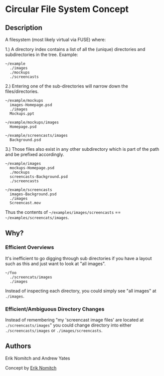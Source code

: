 # Circular File System Concept

## Description

A filesystem (most likely virtual via FUSE) where:

1.) A directory index contains a list of all the (unique) directories and subdirectories in the tree.  Example:

```
~/example
  ./images
  ./mockups
  ./screencasts
```
  
2.) Entering one of the sub-directories will narrow down the files/directories.

```
~/example/mockups
  images-Homepage.psd
  ./images
  Mockups.ppt

~/example/mockups/images
  Homepage.psd
  
~/example/screencasts/images
  Background.psd
```

3.) Those files also exist in any other subdirectory which is part of the path and be prefixed accordingly.

```
~/example/images
  mockups-Homepage.psd
  ./mockups
  screencasts-Background.psd
  ./screencasts

~/example/screencasts
  images-Background.psd
  ./images
  Screencast.mov
```

Thus the contents of `~/examples/images/screencasts` == `~/examples/screencats/images`.

## Why?

### Efficient Overviews
It's inefficient to go digging through sub directories if you have a layout such as this and just want to look at "all images".

```
~/foo
  ./screencats/images
  ./images
```

Instead of inspecting each directory, you could simply see "all images" at `./images`.

### Efficient/Ambiguous Directory Changes

Instead of remembering "my 'screencast image files' are located at `./screencasts/images`" you could change directory into either `./screencasts/images` or `./images/screencasts`.

## Authors

Erik Nomitch and Andrew Yates

Concept by [Erik Nomitch](http://eriknomitch.com)

